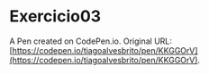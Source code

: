 # Exercicio03

A Pen created on CodePen.io. Original URL: [https://codepen.io/tiagoalvesbrito/pen/KKGGOrV](https://codepen.io/tiagoalvesbrito/pen/KKGGOrV).

